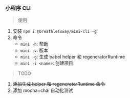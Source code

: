 ### 小程序 CLI

> 使用

1. 安装 `npm i @breathlessway/mini-cli -g`
2. 命令
    - `mini -h`: 帮助
    - `mini -v`: 版本
    - `mini -g`: 生成 babel helper 和 regeneratorRuntime
    - `mini -i <name>`: 创建项目

> TODO

1. ~~添加生成 helper 和 regeneratorRuntime 命令~~
2. 添加 mocha+chai 自动化测试
